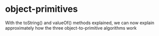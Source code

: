 # object-primitives
With the toString() and valueOf() methods explained, we can  now explain approximately how the three object-to-primitive  algorithms work

